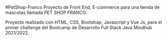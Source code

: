 #PetShop-Franco
Proyecto de Front End, E-commerce para una tienda de mascotas llamada PET SHOP FRANCO.

Proyecto realizado con HTML, CSS, Bootstrap, Javascript y Vue Js, para el primer challenge del Bootcamp de Desarrollo Full Stack Java Mindhub 2021/2022.

